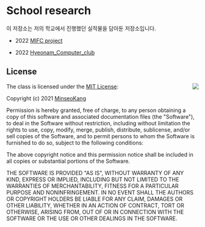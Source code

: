 # School research
이 저장소는 저의 학교에서 진행했던 실적물을 담아둔 저장소입니다.

* 2022 [MIFC project](https://github.com/minecode0606/Mid_Math_Research/tree/master/MIFC_PROJECT)

* 2022 [Hyeonam_Computer_club](https://github.com/minecode0606/Mid_Math_Research/tree/master/Middle_School_Research/Hyeonam_Middle_School_Information_Science_Club)









## License


<img align="right" src="http://opensource.org/trademarks/opensource/OSI-Approved-License-100x137.png">

The class is licensed under the [MIT License](http://opensource.org/licenses/MIT):

Copyright (c) 2021 [MinseoKang](https://github.com/minecode0606)

Permission is hereby granted, free of charge, to any person obtaining a copy
of this software and associated documentation files (the "Software"), to deal
in the Software without restriction, including without limitation the rights
to use, copy, modify, merge, publish, distribute, sublicense, and/or sell
copies of the Software, and to permit persons to whom the Software is
furnished to do so, subject to the following conditions:

The above copyright notice and this permission notice shall be included in all
copies or substantial portions of the Software.

THE SOFTWARE IS PROVIDED "AS IS", WITHOUT WARRANTY OF ANY KIND, EXPRESS OR
IMPLIED, INCLUDING BUT NOT LIMITED TO THE WARRANTIES OF MERCHANTABILITY,
FITNESS FOR A PARTICULAR PURPOSE AND NONINFRINGEMENT. IN NO EVENT SHALL THE
AUTHORS OR COPYRIGHT HOLDERS BE LIABLE FOR ANY CLAIM, DAMAGES OR OTHER
LIABILITY, WHETHER IN AN ACTION OF CONTRACT, TORT OR OTHERWISE, ARISING FROM,
OUT OF OR IN CONNECTION WITH THE SOFTWARE OR THE USE OR OTHER DEALINGS IN THE
SOFTWARE.
